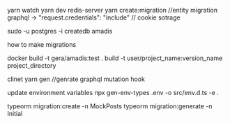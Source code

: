 yarn watch
yarn dev
redis-server
yarn create:migration //entity migration
graphql -> "request.credentials": "include" // cookie sotrage

sudo -u postgres -i
createdb amadis

how to make migrations


docker
build -t gera/amadis:test .
build -t user/project_name:version_name project_directory

clinet
yarn gen //genrate graphql mutation hook

update environment variables
npx gen-env-types .env -o src/env.d.ts -e .


typeorm migration:create -n MockPosts
typeorm migration:generate -n Initial